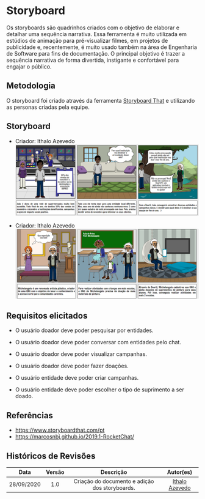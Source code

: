 # Storyboard
Os storyboards são quadrinhos criados com o objetivo de elaborar e detalhar uma sequência narrativa. Essa ferramenta é muito utilizada em estúdios de animação para pré-visualizar filmes, em projetos de publicidade e, recentemente, é muito usado também na área de Engenharia de Software para fins de documentação. O principal objetivo é trazer a sequência narrativa de forma divertida, instigante e confortável para engajar o público.
## Metodologia
O storyboard foi criado através da ferramenta [Storyboard That](https://www.storyboardthat.com/pt) e utilizando as personas criadas pela equipe.

## Storyboard
- Criador: Ithalo Azevedo
  ![João](../../assets/images/storyboard/storyboardJoao.png)

- Criador: Ithalo Azevedo
  ![Michelangelo](../../assets/images/storyboard/storyboardMichelangelo.png)


## Requisitos elicitados
- O usuário doador deve poder pesquisar por entidades.
- O usuário doador deve poder conversar com entidades pelo chat.
- O usuário doador deve poder visualizar campanhas. 
- O usuário doador deve poder fazer doações. 

- O usuário entidade deve poder criar campanhas.
- O usuário entidade deve poder escolher o tipo de suprimento a ser doado.

## Referências
- https://www.storyboardthat.com/pt
- https://marcosnbj.github.io/2019.1-RocketChat/

## Históricos de Revisões

|    Data    | Versão |                  Descrição                   |   Autor(es)    |
| :--------: | :----: | :------------------------------------------: | :------------: |
| 28/09/2020 |  1.0   | Criação do documento e adição dos storyboards. | [Ithalo Azevedo](https://github.com/ithaloazevedo) |